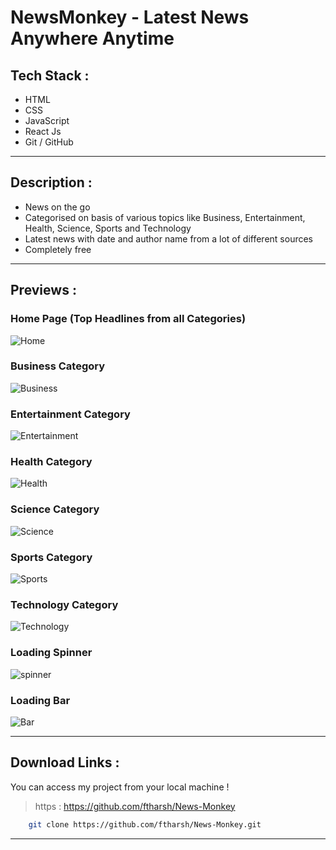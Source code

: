 # NewsMonkey - Latest News Anywhere Anytime
## **Tech Stack** : 
* HTML
* CSS
* JavaScript
* React Js
* Git / GitHub
___
## **Description** : 
* News on the go
* Categorised on basis of various topics like Business, Entertainment, Health, Science, Sports and Technology
* Latest news with date and author name from a lot of different sources
* Completely free
___
## **Previews** : 
### Home Page (Top Headlines from all Categories)
![Home](./previews/home.png)
### Business Category
![Business](./previews/Business.png)
### Entertainment Category
![Entertainment](./previews/Entertainment.png)
### Health Category
![Health](./previews/Health.png)
### Science Category
![Science](./previews/Science.png)
### Sports Category
![Sports](./previews/Sports.png)
### Technology Category
![Technology](./previews/Technology.png)
### Loading Spinner
![spinner](./previews/spinner.png)
### Loading Bar
![Bar](./previews/Bar.png)

___
## **Download Links** : 
You can access my project from your local machine !
>https : https://github.com/ftharsh/News-Monkey

```bash
    git clone https://github.com/ftharsh/News-Monkey.git
```
___
